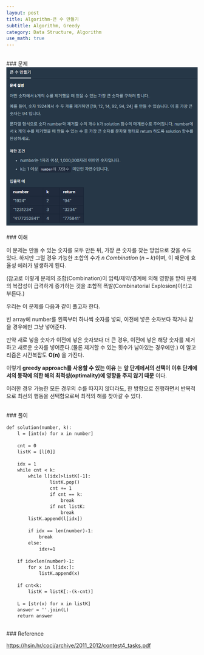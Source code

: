 ```yaml
---
layout: post
title: Algorithm-큰 수 만들기
subtitle: Algorithm, Greedy
category: Data Structure, Algorithm
use_math: true
---
```


<br>
### 문제

<center><img src = '/post_img/200313/image5.png' width="600"/></center>

<br>
### 이해

이 문제는 만들 수 있는 숫자를 모두 만든 뒤, 가장 큰 숫자를 찾는 방법으로 찾을 수도 있다. 하지만 그럴 경우 가능한 조합의 수가 $n\;Combination\;(n-k)$이며, 이 때문에 효율성 에러가 발생하게 된다.

(참고로 이렇게 문제의 조합(Combination)이 입력/제약/경계에 의해 영향을 받아 문제의 복잡성이 급격하게 증가하는 것을 조합적 폭발(Combinatorial Explosion)이라고 부른다.)

우리는 이 문제를 다음과 같이 풀고자 한다.

빈 array에 number를 왼쪽부터 하나씩 숫자를 넣되, 이전에 넣은 숫자보다 작거나 같을 경우에만 그냥 넣어준다.

만약 새로 넣을 숫자가 이전에 넣은 숫자보다 더 큰 경우, 이전에 넣은 해당 숫자를 제거하고 새로운 숫자를 넣어준다.(물론 제거할 수 있는 횟수가 남아있는 경우에만.) 이 알고리즘은 시간복잡도 __O(n)__ 을 가진다.

이렇게 __greedy approach를 사용할 수 있는 이유__ 는 __앞 단계에서의 선택이 이후 단계에서의 동작에 의한 해의 최적성(optimality)에 영향을 주지 않기 때문__ 이다.

이러한 경우 가능한 모든 경우의 수를 따지지 않더라도, 한 방향으로 진행하면서 반복적으로 최선의 행동을 선택함으로써 최적의 해를 찾아갈 수 있다.

<br>
### 풀이

```
def solution(number, k):
    l = [int(x) for x in number]

    cnt = 0
    listK = [l[0]]

    idx = 1
    while cnt < k:
        while l[idx]>listK[-1]:
                listK.pop()
                cnt += 1
                if cnt == k:
                    break
                if not listK:
                    break
        listK.append(l[idx])

        if idx == len(number)-1:
            break
        else:
            idx+=1

    if idx<len(number)-1:
        for x in l[idx:]:
            listK.append(x)

    if cnt<k:
        listK = listK[:-(k-cnt)]

    L = [str(x) for x in listK]
    answer = ''.join(L)
    return answer
```

<br>
### Reference

https://hsin.hr/coci/archive/2011_2012/contest4_tasks.pdf
